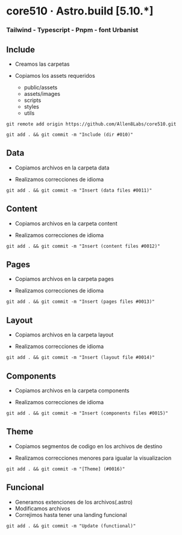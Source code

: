 # core510 &middot; Astro.build [5.10.*]
### **Tailwind - Typescript - Pnpm - font Urbanist**

<!--  // ──────────────────────────────────────────────── -->
<!--  Include ──────────────────────── -->

## Include

- Creamos las carpetas
- Copiamos los assets requeridos

  * public/assets
  * assets/images
  * scripts
  * styles
  * utils

````
git remote add origin https://github.com/Allen8Labs/core510.git

git add . && git commit -m "Include (dir #010)"
````

<!--  // ──────────────────────────────────────────────── -->
<!--  Data ────────────────────────── -->

## Data

- Copiamos archivos en la carpeta data

- Realizamos correcciones de idioma

````
git add . && git commit -m "Insert (data files #0011)"
````

<!--  // ──────────────────────────────────────────────── -->
<!--  Content ────────────────────────── -->

## Content

- Copiamos archivos en la carpeta content

- Realizamos correcciones de idioma

````
git add . && git commit -m "Insert (content files #0012)"
````

<!--  // ──────────────────────────────────────────────── -->
<!--  Pages ──────────────────────────── -->

## Pages

- Copiamos archivos en la carpeta pages

- Realizamos correcciones de idioma

````
git add . && git commit -m "Insert (pages files #0013)"
````

<!--  // ──────────────────────────────────────────────── -->
<!--  Layout ─────────────────────────── -->

## Layout

- Copiamos archivos en la carpeta layout

- Realizamos correcciones de idioma

````
git add . && git commit -m "Insert (layout file #0014)"
````

<!--  // ──────────────────────────────────────────────── -->
<!--  Components ─────────────────────── -->

## Components

- Copiamos archivos en la carpeta components

- Realizamos correcciones de idioma

````
git add . && git commit -m "Insert (components files #0015)"
````

<!--  // ──────────────────────────────────────────────── -->
<!--  Theme ─────────────────────────── -->

## Theme

- Copiamos segmentos de codigo en los archivos de destino

- Realizamos correcciones menores para igualar la visualizacion

````
git add . && git commit -m "[Theme] (#0016)"
````

<!--  // ──────────────────────────────────────────────── -->
<!--  Funcional ─────────────────── -->

## Funcional

- Generamos extenciones de los archivos(.astro)
- Modificamos archivos
- Correjimos hasta tener una landing funcional

````
git add . && git commit -m "Update (functional)"
````

<!--  // ──────────────────────────────────────────────── -->